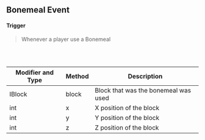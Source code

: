## Bonemeal Event


#### Trigger
> Whenever a player use a Bonemeal
<br>
<br>



Modifier and Type | Method | Description
------- | ------------- | -------------------------------------------------------------
IBlock | block | Block that was the bonemeal was used
int | x | X position of the block
int | y | Y position of the block
int | z | Z position of the block
